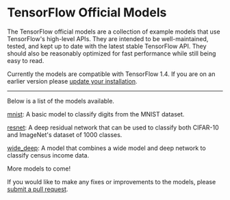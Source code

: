 # TensorFlow Official Models

The TensorFlow official models are a collection of example models that use TensorFlow's high-level APIs. They are intended to be well-maintained, tested, and kept up to date with the latest stable TensorFlow API. They should also be reasonably optimized for fast performance while still being easy to read.

Currently the models are compatible with TensorFlow 1.4. If you are on an earlier version please [update your installation](https://www.tensorflow.org/install/).

---

Below is a list of the models available.

[mnist](mnist): A basic model to classify digits from the MNIST dataset.

[resnet](resnet): A deep residual network that can be used to classify both CIFAR-10 and ImageNet's dataset of 1000 classes.

[wide_deep](wide_deep): A model that combines a wide model and deep network to classify census income data.

More models to come!

If you would like to make any fixes or improvements to the models, please [submit a pull request](https://github.com/tensorflow/models/compare).
